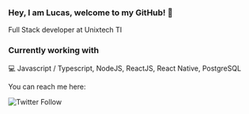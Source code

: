### Hey, I am Lucas, welcome to my GitHub! 👋

Full Stack developer at Unixtech TI

### Currently working with

:computer: Javascript / Typescript, NodeJS, ReactJS, React Native, PostgreSQL


You can reach me here:

<img alt="Twitter Follow" src="https://img.shields.io/twitter/follow/lvcxzz?label=Follow&logo=linkedin&style=social">

